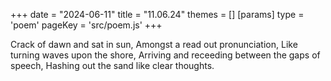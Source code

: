 +++
date = "2024-06-11"
title = "11.06.24"
themes = []
[params]
  type = 'poem'
  pageKey = 'src/poem.js'
+++

Crack of dawn and sat in sun,
Amongst a read out pronunciation,
Like turning waves upon the shore,
Arriving and receeding between the gaps of speech,
Hashing out the sand like clear thoughts.
